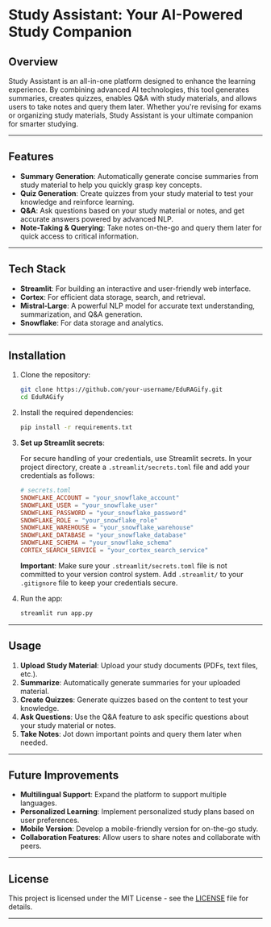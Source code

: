 # Study Assistant: Your AI-Powered Study Companion

## Overview

Study Assistant is an all-in-one platform designed to enhance the learning experience. By combining advanced AI technologies, this tool generates summaries, creates quizzes, enables Q&A with study materials, and allows users to take notes and query them later. Whether you're revising for exams or organizing study materials, Study Assistant is your ultimate companion for smarter studying.

---

## Features

- **Summary Generation**: Automatically generate concise summaries from study material to help you quickly grasp key concepts.
- **Quiz Generation**: Create quizzes from your study material to test your knowledge and reinforce learning.
- **Q&A**: Ask questions based on your study material or notes, and get accurate answers powered by advanced NLP.
- **Note-Taking & Querying**: Take notes on-the-go and query them later for quick access to critical information.
  
---

## Tech Stack

- **Streamlit**: For building an interactive and user-friendly web interface.
- **Cortex**: For efficient data storage, search, and retrieval.
- **Mistral-Large**: A powerful NLP model for accurate text understanding, summarization, and Q&A generation.
- **Snowflake**: For data storage and analytics.

---

## Installation

1. Clone the repository:

    ```bash
    git clone https://github.com/your-username/EduRAGify.git
    cd EduRAGify
    ```

2. Install the required dependencies:

    ```bash
    pip install -r requirements.txt
    ```

3. **Set up Streamlit secrets**:

    For secure handling of your credentials, use Streamlit secrets. In your project directory, create a `.streamlit/secrets.toml` file and add your credentials as follows:

    ```toml
    # secrets.toml
    SNOWFLAKE_ACCOUNT = "your_snowflake_account"
    SNOWFLAKE_USER = "your_snowflake_user"
    SNOWFLAKE_PASSWORD = "your_snowflake_password"
    SNOWFLAKE_ROLE = "your_snowflake_role"
    SNOWFLAKE_WAREHOUSE = "your_snowflake_warehouse"
    SNOWFLAKE_DATABASE = "your_snowflake_database"
    SNOWFLAKE_SCHEMA = "your_snowflake_schema"
    CORTEX_SEARCH_SERVICE = "your_cortex_search_service"
    ```

    **Important**: Make sure your `.streamlit/secrets.toml` file is not committed to your version control system. Add `.streamlit/` to your `.gitignore` file to keep your credentials secure.

4. Run the app:

    ```bash
    streamlit run app.py
    ```

---

## Usage

1. **Upload Study Material**: Upload your study documents (PDFs, text files, etc.).
2. **Summarize**: Automatically generate summaries for your uploaded material.
3. **Create Quizzes**: Generate quizzes based on the content to test your knowledge.
4. **Ask Questions**: Use the Q&A feature to ask specific questions about your study material or notes.
5. **Take Notes**: Jot down important points and query them later when needed.

---

## Future Improvements

- **Multilingual Support**: Expand the platform to support multiple languages.
- **Personalized Learning**: Implement personalized study plans based on user preferences.
- **Mobile Version**: Develop a mobile-friendly version for on-the-go study.
- **Collaboration Features**: Allow users to share notes and collaborate with peers.

---

## License

This project is licensed under the MIT License - see the [LICENSE](LICENSE) file for details.

---
